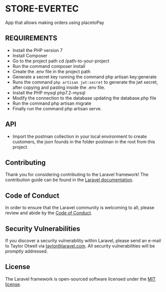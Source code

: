 # STORE-EVERTEC

App that allows making orders using placetoPay

## REQUIREMENTS

- Install the PHP version 7
- Install Composer
- Go to the project path cd /path-to-your-project
- Run the command composer install
- Create the .env file in the project path
- Generate a secret key running the command php artisan key:generate
- Runs the command `php artisan jwt:secret` to generate the jwt secret, after copying and pasting inside the .env file.
- Install the PHP mysql php7.2-mysql
- Modify the connection to the database updating the database.php file
- Run the command php artisan migrate
- Finally run the command php artisan serve.

## API

- Import the postman collection in your local environment to create customers, the json founds in the folder postman in the root from this project.

## Contributing

Thank you for considering contributing to the Laravel framework! The contribution guide can be found in the [Laravel documentation](https://laravel.com/docs/contributions).

## Code of Conduct

In order to ensure that the Laravel community is welcoming to all, please review and abide by the [Code of Conduct](https://laravel.com/docs/contributions#code-of-conduct).

## Security Vulnerabilities

If you discover a security vulnerability within Laravel, please send an e-mail to Taylor Otwell via [taylor@laravel.com](mailto:taylor@laravel.com). All security vulnerabilities will be promptly addressed.

## License

The Laravel framework is open-sourced software licensed under the [MIT license](https://opensource.org/licenses/MIT).
